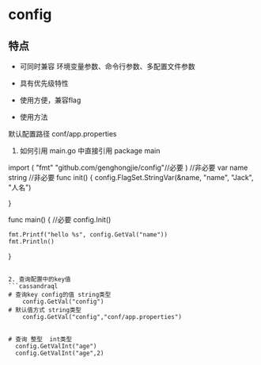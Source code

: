 # config
## 特点
- 可同时兼容 环境变量参数、命令行参数、多配置文件参数
- 具有优先级特性
- 使用方便，兼容flag



- 使用方法

默认配置路径 conf/app.properties

1. 如何引用 
main.go 中直接引用
package main

import (
	"fmt"
	"github.com/genghongjie/config"//必要
)
//非必要
var name string
//非必要
func init() {
	config.FlagSet.StringVar(&name, "name", "Jack", "人名")

}

func main() {
    //必要
	config.Init()
	
	fmt.Printf("hello %s", config.GetVal("name"))
	fmt.Println()
}

```

2. 查询配置中的key值
```cassandraql
# 查询key config的值 string类型
    config.GetVal("config")
# 默认值方式 string类型
    config.GetVal("config","conf/app.properties")


# 查询 整型  int类型
  config.GetValInt("age")
  config.GetValInt("age",2)
```